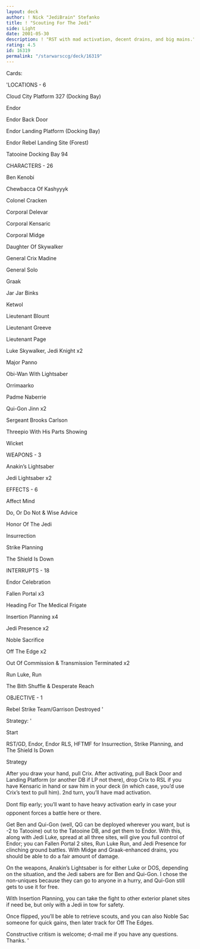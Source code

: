 ```yaml
---
layout: deck
author: ! Nick "JediBrain" Stefanko
title: ! "Scouting For The Jedi"
side: Light
date: 2001-05-30
description: ! "RST with mad activation, decent drains, and big mains."
rating: 4.5
id: 16319
permalink: "/starwarsccg/deck/16319"
---
```

Cards: 

'LOCATIONS - 6

Cloud City Platform 327 (Docking Bay) 

Endor 

Endor Back Door 

Endor Landing Platform (Docking Bay) 

Endor Rebel Landing Site (Forest) 

Tatooine Docking Bay 94 


CHARACTERS - 26

Ben Kenobi 

Chewbacca Of Kashyyyk 

Colonel Cracken 

Corporal Delevar 

Corporal Kensaric 

Corporal Midge 

Daughter Of Skywalker 

General Crix Madine 

General Solo 

Graak 

Jar Jar Binks 

Ketwol 

Lieutenant Blount 

Lieutenant Greeve 

Lieutenant Page 

Luke Skywalker, Jedi Knight  x2

Major Panno 

Obi-Wan With Lightsaber 

Orrimaarko 

Padme Naberrie 

Qui-Gon Jinn  x2

Sergeant Brooks Carlson 

Threepio With His Parts Showing 

Wicket 


WEAPONS - 3

Anakin’s Lightsaber 

Jedi Lightsaber  x2


EFFECTS - 6

Affect Mind 

Do, Or Do Not & Wise Advice 

Honor Of The Jedi 

Insurrection 

Strike Planning 

The Shield Is Down 


INTERRUPTS - 18

Endor Celebration 

Fallen Portal  x3

Heading For The Medical Frigate 

Insertion Planning  x4

Jedi Presence  x2

Noble Sacrifice 

Off The Edge  x2

Out Of Commission & Transmission Terminated  x2

Run Luke, Run 

The Bith Shuffle & Desperate Reach 


OBJECTIVE - 1

Rebel Strike Team/Garrison Destroyed  '

Strategy: '

Start

RST/GD, Endor, Endor RLS, HFTMF for Insurrection, Strike Planning, and The Shield Is Down


Strategy

After you draw your hand, pull Crix.  After activating, pull Back Door and Landing Platform (or another DB if LP not there), drop Crix to RSL if you have Kensaric in hand or saw him in your deck (in which case, you’d use Crix’s text to pull him).  2nd turn, you’ll have mad activation.

Dont flip early; you’ll want to have heavy activation early in case your opponent forces a battle here or there.

Get Ben and Qui-Gon (well, QG can be deployed wherever you want, but is -2 to Tatooine) out to the Tatooine DB, and get them to Endor.  With this, along with Jedi Luke, spread at all three sites, will give you full control of Endor; you can Fallen Portal 2 sites, Run Luke Run, and Jedi Presence for clinching ground battles.  With Midge and Graak-enhanced drains, you should be able to do a fair amount of damage.

On the weapons, Anakin’s Lightsaber is for either Luke or DOS, depending on the situation, and the Jedi sabers are for Ben and Qui-Gon.  I chose the non-uniques because they can go to anyone in a hurry, and Qui-Gon still gets to use it for free.

With Insertion Planning, you can take the fight to other exterior planet sites if need be, but only with a Jedi in tow for safety.

Once flipped, you’ll be able to retrieve scouts, and you can also Noble Sac someone for quick gains, then later track for Off The Edges.


Constructive critism is welcome; d-mail me if you have any questions.  Thanks.  '
